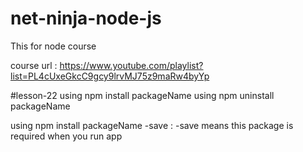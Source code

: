# net-ninja-node-js
This for node course 

course url : https://www.youtube.com/playlist?list=PL4cUxeGkcC9gcy9lrvMJ75z9maRw4byYp


#lesson-22 
using npm install packageName 
using npm uninstall packageName 

using npm install packageName -save : -save means this package is required when you run app 
